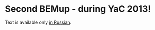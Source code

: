 # Second BEMup - during YaC 2013!

Text is available only [in Russian](http://ru.bem.info/blog/2013/09/bemup-yac2013).
